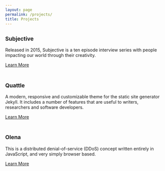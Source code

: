```yaml
---
layout: page
permalink: /projects/
title: Projects
---
```


## <small>Subjective</small>

Released in 2015, Subjective is a ten episode interview series with people impacting our world through their creativity.

[Learn More](/subjective/)
<br><br>

## <small>Quattle</small>

A modern, responsive and customizable theme for the static site generator Jekyll. It includes a number of features that are useful to writers, researchers and software developers.

[Learn More](/quattle/)
<br><br>

## <small>Olena</small>

This is a distributed denial-of-service (DDoS) concept written entirely in JavaScript, and very simply browser based.

[Learn More](/olena/)
<br><br>

